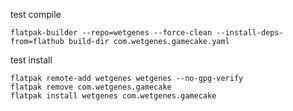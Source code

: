 

test compile

	flatpak-builder --repo=wetgenes --force-clean --install-deps-from=flathub build-dir com.wetgenes.gamecake.yaml


test install

	flatpak remote-add wetgenes wetgenes --no-gpg-verify
	flatpak remove com.wetgenes.gamecake
	flatpak install wetgenes com.wetgenes.gamecake



